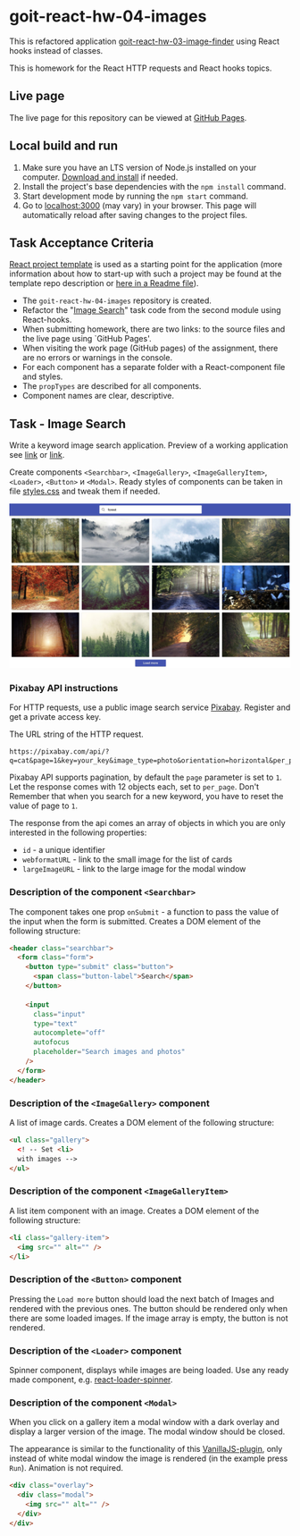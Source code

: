 # goit-react-hw-04-images

This is refactored application [goit-react-hw-03-image-finder](https://github.com/oleksandr-romashko/goit-react-hw-03-image-finder) using React hooks instead of classes.

This is homework for the React HTTP requests and React hooks topics.

## Live page

The live page for this repository can be viewed at [GitHub Pages](https://oleksandr-romashko.github.io/goit-react-hw-03-image-finder/).

## Local build and run

  1. Make sure you have an LTS version of Node.js installed on your computer. [Download and install](https://nodejs.org/en/) if needed.
  1. Install the project's base dependencies with the `npm install` command.
  1. Start development mode by running the `npm start` command.
  2. Go to [localhost:3000](http://localhost:3000/) (may vary) in your browser. This page will automatically reload after saving changes to the project files.

## Task Acceptance Criteria

[React project template](https://github.com/goitacademy/react-homework-template/blob/main/README.en.md) is used as a starting point for the application (more information about how to start-up with such a project may be found at the template repo description or [here in a Readme file](./assets/README.project-template.en.md)).

  * The `goit-react-hw-04-images` repository is created.
  * Refactor the "[Image Search](https://github.com/oleksandr-romashko/goit-react-hw-03-image-finder)" task code from the second module using React-hooks.
  * When submitting homework, there are two links: to the source files and the live page using `GitHub Pages'.
  * When visiting the work page (GitHub pages) of the assignment, there are no errors or warnings in the console.
  * For each component has a separate folder with a React-component file and styles.
  * The `propTypes` are described for all components.
  * Component names are clear, descriptive.

## Task - Image Search

Write a keyword image search application. Preview of a working application see [link](./assets/task/image-finder-example.mp4) or [link](https://drive.google.com/file/d/1oXCGyiq4uKwW0zzraZLKk4lh3voBlBzZ/view?usp=sharing).

Create components `<Searchbar>`, `<ImageGallery>`, `<ImageGalleryItem>`, `<Loader>`, `<Button>` и `<Modal>`. Ready styles of components can be taken in file [styles.css](./assets/task/styles.css) and tweak them if needed.

<p align="center">
  <img max-width="960" src="./assets/task/image-finder-component-preview.jpg" alt="component preview">
</p>

### Pixabay API instructions

For HTTP requests, use a public image search service [Pixabay](https://pixabay.com/api/docs/). Register and get a private access key.

The URL string of the HTTP request.

```
https://pixabay.com/api/?q=cat&page=1&key=your_key&image_type=photo&orientation=horizontal&per_page=12
```

Pixabay API supports pagination, by default the `page` parameter is set to `1`. Let the response comes with 12 objects each, set to `per_page`. Don't Remember that when you search for a new keyword, you have to reset the value of page to `1`.

The response from the api comes an array of objects in which you are only interested in the following properties:

  * `id` - a unique identifier
  * `webformatURL` - link to the small image for the list of cards
  * `largeImageURL` - link to the large image for the modal window

### Description of the component `<Searchbar>`

The component takes one prop `onSubmit` - a function to pass the value of the input when the form is submitted. Creates a DOM element of the following structure:

```html
<header class="searchbar">
  <form class="form">
    <button type="submit" class="button">
      <span class="button-label">Search</span>
    </button>

    <input
      class="input"
      type="text"
      autocomplete="off"
      autofocus
      placeholder="Search images and photos"
    />
  </form>
</header>
```

### Description of the `<ImageGallery>` component

A list of image cards. Creates a DOM element of the following structure:

```html
<ul class="gallery">
  <! -- Set <li>
  with images -->
</ul>
```

### Description of the component `<ImageGalleryItem>`

A list item component with an image. Creates a DOM element of the following structure:

```html
<li class="gallery-item">
  <img src="" alt="" />
</li>
```

### Description of the `<Button>` component

Pressing the `Load more` button should load the next batch of Images and rendered with the previous ones. The button should be rendered only when there are some loaded images. If the image array is empty, the button is not rendered.

### Description of the `<Loader>` component

Spinner component, displays while images are being loaded. Use any ready made component, e.g. [react-loader-spinner](https://github.com/mhnpd/react-loader-spinner).

### Description of the component `<Modal>`

When you click on a gallery item a modal window with a dark overlay and display a larger version of the image. The modal window should be closed.

The appearance is similar to the functionality of this [VanillaJS-plugin](https://basiclightbox.electerious.com/), only instead of white modal window the image is rendered (in the example press `Run`). Animation is not required.

```html
<div class="overlay">
  <div class="modal">
    <img src="" alt="" />
  </div>
</div>
```
